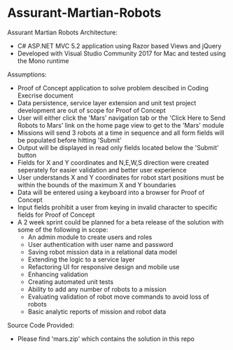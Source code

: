 # Assurant-Martian-Robots
Assurant Martian Robots
 Architecture:
  - C# ASP.NET MVC 5.2 application using Razor based Views and jQuery
  - Developed with Visual Studio Community 2017 for Mac and tested using the Mono runtime
 
 Assumptions:
  - Proof of Concept application to solve problem descibed in Coding Execrise document
  - Data persistence, service layer extension and unit test project development are out of scope for Proof of Concept
  - User will either click the 'Mars' navigation tab or the 'Click Here to Send Robots to Mars' link on the home page view to get to the 'Mars' module
  - Missions will send 3 robots at a time in sequence and all form fields will be populated before hitting 'Submit'
  - Output will be displayed in read only fields located below the 'Submit' button
  - Fields for X and Y coordinates and N,E,W,S direction were created seperately for easier validation and better user experience
  - User understands X and Y coordinates for robot start positions must be within the bounds of the maximum X and Y boundaries
  - Data will be entered using a keyboard into a browser for Proof of Concept
  - Input fields prohibit a user from keying in invalid character to specific fields for Proof of Concept
  - A 2 week sprint could be planned for a beta release of the solution with some of the following in scope:
      - An admin module to create users and roles
      - User authentication with user name and password
      - Saving robot mission data in a relational data model
      - Extending the logic to a service layer
      - Refactoring UI for responsive design and mobile use
      - Enhancing validation
      - Creating automated unit tests
      - Ability to add any number of robots to a mission
      - Evaluating validation of robot move commands to avoid loss of robots
      - Basic analytic reports of mission and robot data

Source Code Provided:
  - Please find 'mars.zip' which contains the solution in this repo
